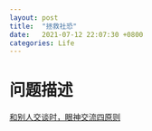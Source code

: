 ```yaml
---
layout: post
title:  "拯救社恐"
date:   2021-07-12 22:07:30 +0800
categories: Life
---
```


# 问题描述
[和别人交谈时，眼神交流四原则](https://www.jianshu.com/p/4150da00b2b8)
